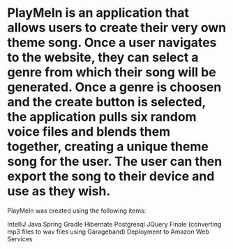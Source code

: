 # PlayMeIn is an application that allows users to create their very own theme song. Once a user navigates to the website, they can select a genre from which their song will be generated. Once a genre is choosen and the create button is selected, the application pulls six random voice files and blends them together, creating a unique theme song for the user. The user can then export the song to their device and use as they wish.

PlayMeIn was created using the following items:

IntelliJ
Java
Spring
Gradle
Hibernate
Postgresql
JQuery
Finale (converting mp3 files to wav files using Garageband)
Deployment to Amazon Web Services
